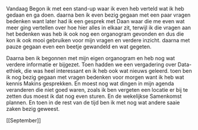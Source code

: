 Vandaag Begon ik met een stand-up waar ik even heb verteld wat ik heb gedaan en ga doen. daarna ben ik even bezig gegaan met een paar vragen bedenken want later had ik een gesprek met Daan waar die me even wat meer ging vertellen over hoe hier alles in elkaar zit, terwijl ik die vragen aan het bedenken was heb ik ook nog een organogram gevonden en dus die kon ik ook mooi gebruiken voor mijn vragen en verdere inzicht. daarna met pauze gegaan even een beetje gewandeld en wat gegeten.

Daarna ben ik begonnen met mijn eigen organogram en heb nog wat verdere informatie er bijgezet. Toen hadden we een vergadering over Data-ethiek, die was heel interessant en ik heb ook wat nieuws geleerd. toen ben ik nog bezig gegaan met vragen bedenken voor morgen want ik heb wat kennis Makins gesprekken. En moest nog wat dingen in mijn agenda veranderen die niet goed waren, zoals ik ben vergeten een locatie er bij te zetten dus moest ik dat nog even sturen. En de wekelijkse Samenkomst plannen. En toen in de rest van de tijd ben ik met nog wat andere saaie zaken bezig geweest.


[[September]]